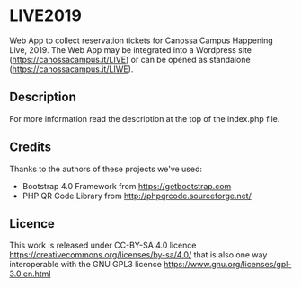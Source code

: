 # LIVE2019
Web App to collect reservation tickets for Canossa Campus Happening Live, 2019.
The Web App may be integrated into a Wordpress site (https://canossacampus.it/LIVE) or can be opened as standalone (https://canossacampus.it/LIWE).

## Description
For more information read the description at the top of the index.php file.

## Credits
Thanks to the authors of these projects we've used:
- Bootstrap 4.0 Framework from https://getbootstrap.com
- PHP QR Code Library from http://phpqrcode.sourceforge.net/

## Licence
This work is released under CC-BY-SA 4.0 licence https://creativecommons.org/licenses/by-sa/4.0/ that is also one way interoperable with the GNU GPL3 licence https://www.gnu.org/licenses/gpl-3.0.en.html
